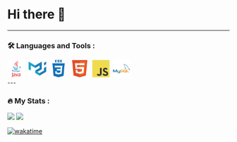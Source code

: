 # Hi there 👋

---

### :hammer_and_wrench: Languages and Tools :
<div>
  <img src="https://github.com/devicons/devicon/blob/master/icons/java/java-original-wordmark.svg" title="Java" alt="Java" width="40" height="40"/>&nbsp;
  <img src="https://github.com/devicons/devicon/blob/master/icons/materialui/materialui-original.svg" title="Material UI" alt="Material UI" width="40" height="40"/>&nbsp;
  <img src="https://github.com/devicons/devicon/blob/master/icons/css3/css3-plain-wordmark.svg"  title="CSS3" alt="CSS" width="40" height="40"/>&nbsp;
  <img src="https://github.com/devicons/devicon/blob/master/icons/html5/html5-original.svg" title="HTML5" alt="HTML" width="40" height="40"/>&nbsp;
  <img src="https://github.com/devicons/devicon/blob/master/icons/javascript/javascript-original.svg" title="JavaScript" alt="JavaScript" width="40" height="40"/>&nbsp;
  <img src="https://github.com/devicons/devicon/blob/master/icons/mysql/mysql-original-wordmark.svg" title="MySQL"  alt="MySQL" width="40" height="40"/>&nbsp;
</div>
---

### :fire: My Stats : 
![](https://raw.githubusercontent.com/HexyFex/github-stats/master/generated/overview.svg#gh-light-mode-only)
![](https://raw.githubusercontent.com/HexyFex/github-stats/master/generated/languages.svg#gh-light-mode-only)

[![wakatime](https://wakatime.com/badge/user/9811aaaa-ab1f-4a3e-a359-ed6cf5fd2f8c.svg)](https://wakatime.com/@9811aaaa-ab1f-4a3e-a359-ed6cf5fd2f8c)
